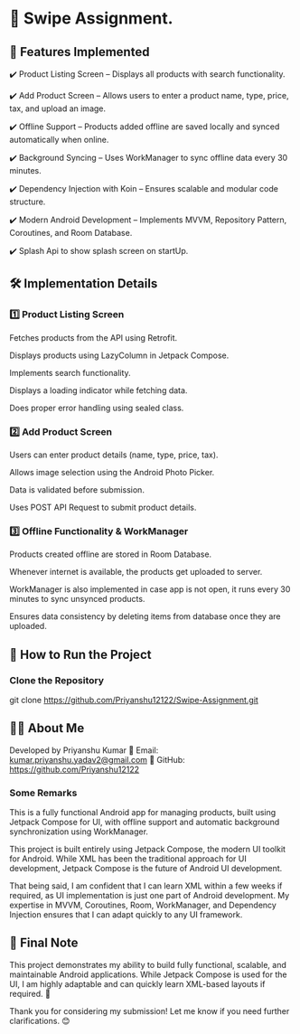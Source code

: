 # 🚀 Swipe Assignment.

## 📌 Features Implemented

✔️ Product Listing Screen – Displays all products with search functionality.

✔️ Add Product Screen – Allows users to enter a product name, type, price, tax, and upload an image.

✔️ Offline Support – Products added offline are saved locally and synced automatically when online.

✔️ Background Syncing – Uses WorkManager to sync offline data every 30 minutes.

✔️ Dependency Injection with Koin – Ensures scalable and modular code structure.

✔️ Modern Android Development – Implements MVVM, Repository Pattern, Coroutines, and Room Database.

✔️ Splash Api to show splash screen on startUp.
## 🛠 Implementation Details

### 1️⃣ Product Listing Screen

Fetches products from the API using Retrofit.

Displays products using LazyColumn in Jetpack Compose.

Implements search functionality.

Displays a loading indicator while fetching data.

Does proper error handling using sealed class.

### 2️⃣ Add Product Screen

Users can enter product details (name, type, price, tax).

Allows image selection using the Android Photo Picker.

Data is validated before submission.

Uses POST API Request to submit product details.

### 3️⃣ Offline Functionality & WorkManager

Products created offline are stored in Room Database.

Whenever internet is available, the products get uploaded to server.

WorkManager is also implemented in case app is not open,
it runs every 30 minutes to sync unsynced products.

Ensures data consistency by deleting items from database once they are uploaded.

## 🔧 How to Run the Project

### Clone the Repository

git clone https://github.com/Priyanshu12122/Swipe-Assignment.git

## 👨‍💻 About Me

Developed by Priyanshu Kumar
📧 Email: kumar.priyanshu.yadav2@gmail.com
🔗 GitHub: https://github.com/Priyanshu12122

### Some Remarks

This is a fully functional Android app for managing products, built using Jetpack Compose for UI,
with offline support and automatic background synchronization using WorkManager.

This project is built entirely using Jetpack Compose, the modern UI toolkit for Android. While XML
has been the traditional approach for UI development, Jetpack Compose is the future of Android UI
development.

That being said, I am confident that I can learn XML within a few weeks if required, as UI
implementation is just one part of Android development. My expertise in MVVM, Coroutines, Room,
WorkManager, and Dependency Injection ensures that I can adapt quickly to any UI framework.

## 📢 Final Note

This project demonstrates my ability to build fully functional, scalable, and maintainable Android
applications. While Jetpack Compose is used for the UI, I am highly adaptable and can quickly learn
XML-based layouts if required. 🚀

Thank you for considering my submission! Let me know if you need further clarifications. 😊

